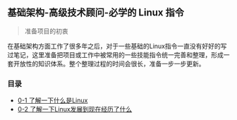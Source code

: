 ## 基础架构-高级技术顾问-必学的 Linux 指令

> 准备项目的初衷

在基础架构方面工作了很多年之后，对于一些基础的Linux指令一直没有好好的写过笔记，这里准备把项目或工作中被常用的一些技能指令统一完善和整理，形成一套开放性的知识体系。整个整理过程的时间会很长，准备一步一步更新。

### 目录

- [0-1 了解一下什么是Linux](/00.Knowleadge%20Of%20Linux/01.What%20is%20Linux.md)
- [0-2 了解一下Linux发展到现在经历了什么](/00.Knowleadge%20Of%20Linux/02.The%20Growth%20Journey%20of%20Linux.md)